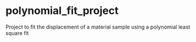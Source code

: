 # polynomial_fit_project
Project to fit the displacement of a material sample using a polynomial least square fit
